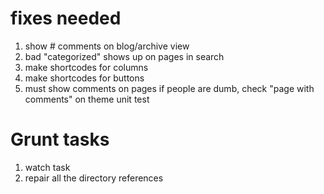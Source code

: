 # fixes needed

1. show # comments on blog/archive view
2. bad "categorized" shows up on pages in search
3. make shortcodes for columns
4. make shortcodes for buttons
5. must show comments on pages if people are dumb, check "page with comments" on theme unit test

# Grunt tasks

1. watch task
2. repair all the directory references
